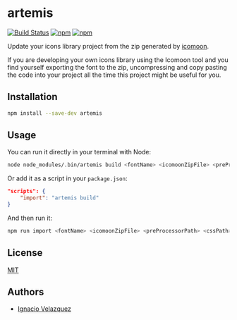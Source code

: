 # artemis

[![Build Status](https://api.travis-ci.org/nass600/artemis.svg?branch=master)](https://travis-ci.org/nass600/artemis)
[![npm](https://img.shields.io/npm/v/artemis.svg)](https://www.npmjs.com/package/artemis)
[![npm](https://img.shields.io/npm/dt/artemis.svg)](https://www.npmjs.com/package/artemis)


Update your icons library project from the zip generated by [icomoon](https://icomoon.io/).

If you are developing your own icons library using the Icomoon tool and you find yourself exporting the font to the zip, uncompressing and copy pasting the code into your project all the time this project might be useful for you.

## Installation

````bash
npm install --save-dev artemis
````

## Usage

You can run it directly in your terminal with Node:

````bash
node node_modules/.bin/artemis build <fontName> <icomoonZipFile> <preProcessorPath> <cssPath> <fontsPath> <docsPath>
````

Or add it as a script in your `package.json`:

````json
"scripts": {
    "import": "artemis build"
}
````

And then run it:

````bash
npm run import <fontName> <icomoonZipFile> <preProcessorPath> <cssPath> <fontsPath> <docsPath>
````

## License

[MIT](LICENSE)

## Authors

+ [Ignacio Velazquez](http://ignaciovelazquez.es)